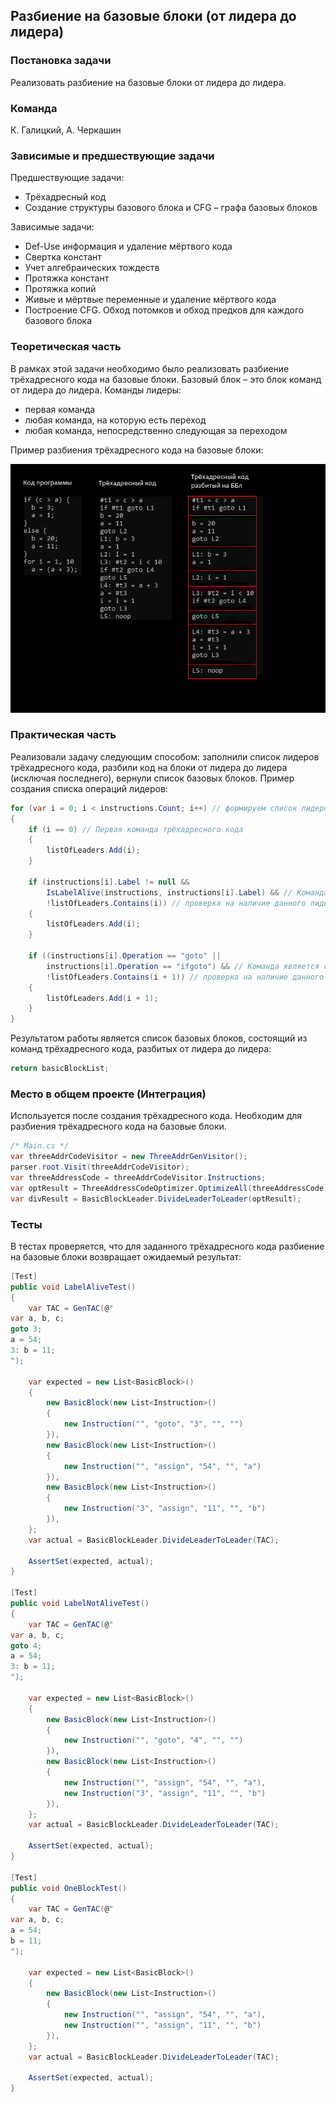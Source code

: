 ## Разбиение на базовые блоки (от лидера до лидера)

### Постановка задачи
Реализовать разбиение на базовые блоки от лидера до лидера.

### Команда
К. Галицкий, А. Черкашин

### Зависимые и предшествующие задачи
Предшествующие задачи:

* Трёхадресный код
* Создание структуры базового блока и CFG – графа базовых блоков

Зависимые задачи:

* Def-Use информация и удаление мёртвого кода
* Свертка констант
* Учет алгебраических тождеств
* Протяжка констант
* Протяжка копий
* Живые и мёртвые переменные и удаление мёртвого кода
* Построение CFG. Обход потомков и обход предков для каждого базового блока

### Теоретическая часть
В рамках этой задачи необходимо было реализовать разбиение трёхадресного кода на базовые блоки.
Базовый блок – это блок команд от лидера до лидера.
Команды лидеры:

* первая команда
* любая команда, на которую есть переход
* любая команда, непосредственно следующая за переходом

Пример разбиения трёхадресного кода на базовые блоки:

![Пример разбиения](2_BasicBlockLeader/pic1.jpg)

### Практическая часть
Реализовали задачу следующим способом: заполнили список лидеров трёхадресного кода, разбили код на блоки от лидера до лидера (исключая последнего), вернули список базовых блоков. 
Пример создания списка операций лидеров:
```csharp
for (var i = 0; i < instructions.Count; i++) // формируем список лидеров
{
    if (i == 0) // Первая команда трёхадресного кода
    {
        listOfLeaders.Add(i);
    }

    if (instructions[i].Label != null &&
        IsLabelAlive(instructions, instructions[i].Label) && // Команда содержит метку, на которую существует переход
        !listOfLeaders.Contains(i)) // проверка на наличие данного лидера в списке лидеров
    {
        listOfLeaders.Add(i);
    }

    if ((instructions[i].Operation == "goto" ||
        instructions[i].Operation == "ifgoto") && // Команда является следующей после операции перехода (goto или ifgoto)
        !listOfLeaders.Contains(i + 1)) // проверка на наличие данного лидера в списке лидеров
    {
        listOfLeaders.Add(i + 1);
    }
}
```

Результатом работы является список базовых блоков, состоящий из команд трёхадресного кода, разбитых от лидера до лидера:
```csharp
return basicBlockList;
```

### Место в общем проекте (Интеграция)
Используется после создания трёхадресного кода. Необходим для разбиения трёхадресного кода на базовые блоки.
```csharp
/* Main.cs */
var threeAddrCodeVisitor = new ThreeAddrGenVisitor();
parser.root.Visit(threeAddrCodeVisitor);
var threeAddressCode = threeAddrCodeVisitor.Instructions;
var optResult = ThreeAddressCodeOptimizer.OptimizeAll(threeAddressCode);
var divResult = BasicBlockLeader.DivideLeaderToLeader(optResult);
```

### Тесты
В тестах проверяется, что для заданного трёхадресного кода разбиение на базовые блоки возвращает ожидаемый результат:
```csharp
[Test]
public void LabelAliveTest()
{
    var TAC = GenTAC(@"
var a, b, c;
goto 3;
a = 54;
3: b = 11;
");

    var expected = new List<BasicBlock>()
    {
        new BasicBlock(new List<Instruction>()
        {
            new Instruction("", "goto", "3", "", "")
        }),
        new BasicBlock(new List<Instruction>()
        {
            new Instruction("", "assign", "54", "", "a")
        }),
        new BasicBlock(new List<Instruction>()
        {
            new Instruction("3", "assign", "11", "", "b")
        }),
    };
    var actual = BasicBlockLeader.DivideLeaderToLeader(TAC);

    AssertSet(expected, actual);
}

[Test]
public void LabelNotAliveTest()
{
    var TAC = GenTAC(@"
var a, b, c;
goto 4;
a = 54;
3: b = 11;
");

    var expected = new List<BasicBlock>()
    {
        new BasicBlock(new List<Instruction>()
        {
            new Instruction("", "goto", "4", "", "")
        }),
        new BasicBlock(new List<Instruction>()
        {
            new Instruction("", "assign", "54", "", "a"),
            new Instruction("3", "assign", "11", "", "b")
        }),
    };
    var actual = BasicBlockLeader.DivideLeaderToLeader(TAC);

    AssertSet(expected, actual);
}

[Test]
public void OneBlockTest()
{
    var TAC = GenTAC(@"
var a, b, c;
a = 54;
b = 11;
");

    var expected = new List<BasicBlock>()
    {
        new BasicBlock(new List<Instruction>()
        {
            new Instruction("", "assign", "54", "", "a"),
            new Instruction("", "assign", "11", "", "b")
        }),
    };
    var actual = BasicBlockLeader.DivideLeaderToLeader(TAC);

    AssertSet(expected, actual);
}
```
